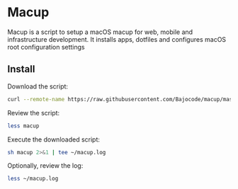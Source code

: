 # Macup

Macup is a script to setup a macOS macup for web, mobile and infrastructure development. It installs apps, dotfiles and configures macOS root configuration settings

## Install

Download the script:

```bash
curl --remote-name https://raw.githubusercontent.com/Bajocode/macup/master/macup 
```

Review the script:

```sh
less macup
```

Execute the downloaded script:

```sh
sh macup 2>&1 | tee ~/macup.log
```

Optionally, review the log:

```sh
less ~/macup.log
```
